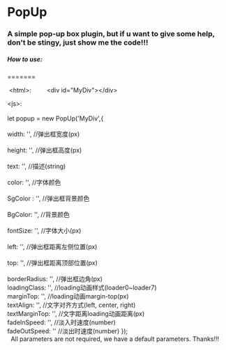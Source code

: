 # PopUp #

### A simple pop-up box plugin, but if u want to give some help, don't be stingy, just show me the code!!! ###

##### How to use: #####
=======

  \<html>: 
    
    	\<div id="MyDiv">\</div>
    
  \<js>:
    <br><br>
    let popup = new PopUp('MyDiv',{
    <br><br>
	width: '', //弹出框宽度(px)
    <br><br>
        height: '', //弹出框高度(px)
    <br><br>
        text: '', //描述(string)
    <br><br>
        color: '', //字体颜色
    <br><br>
        SgColor : '', //弹出框背景颜色
    <br><br>
        BgColor: '', //背景颜色
    <br><br>
        fontSize: '',	//字体大小(px)
    <br><br>
        left: '', //弹出框距离左侧位置(px)
    <br><br>
        top: '',	//弹出框距离顶部位置(px)
    <br><br>
        borderRadius: '', //弹出框边角(px)
    <br>
        loadingClass: '', //loading动画样式(loader0~loader7)
    <br>
        marginTop: '', //loading动画margin-top(px)
    <br>
        textAlign: '', //文字对齐方式(left, center, right)
    <br>
        textMarginTop: '', //文字距离loading动画距离(px)
    <br>
        fadeInSpeed: '',	//淡入时速度(number)
    <br>
        fadeOutSpeed: ''	//淡出时速度(number)
    });
    <br>
    All parameters are not required, we have a default parameters.
    Thanks!!!
